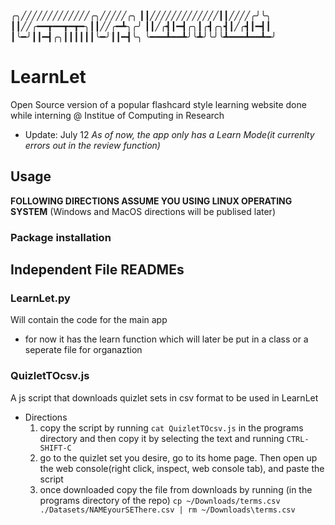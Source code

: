 
╭╮╱╱╱╱╱╱╱╱╱╱╱╱╱╭╮╱╱╱╱╱╭╮
┃┃╱╱╱╱╱╱╱╱╱╱╱╱╱┃┃╱╱╱╱╭╯╰╮
┃┃╱╱╭━━┳━━┳━┳━╮┃┃╱╱╭━┻╮╭╯
┃┃╱╭┫┃━┫╭╮┃╭┫╭╮┫┃╱╭┫┃━┫┃
┃╰━╯┃┃━┫╭╮┃┃┃┃┃┃╰━╯┃┃━┫╰╮
╰━━━┻━━┻╯╰┻╯╰╯╰┻━━━┻━━┻━╯

# LearnLet 
Open Source version of a popular flashcard style learning website done while interning @ Institue of Computing in Research 

- Update: July 12 *As of now, the app only has a Learn Mode(it currenlty errors out in the review function)*
## Usage 
**FOLLOWING DIRECTIONS ASSUME YOU USING LINUX OPERATING SYSTEM** (Windows and MacOS directions will be publised later)
### Package installation

## Independent File READMEs

### LearnLet.py
Will contain the code for the main app
- for now it has the learn function which will later be put in a class or a seperate file for organaztion
### QuizletTOcsv.js
A js script that downloads quizlet sets in csv format to be used in LearnLet
- Directions
  1) copy the script by running `cat QuizletTOcsv.js` in the programs directory and then copy it by selecting the text and running `CTRL-SHIFT-C`
  2) go to the quizlet set you desire, go to its home page. Then open up the web console(right click, inspect, web console tab), and paste the script
  3) once downloaded copy the file from downloads by running (in the programs directory of the repo) `cp ~/Downloads/terms.csv ./Datasets/NAMEyourSEThere.csv | rm ~/Downloads\terms.csv`